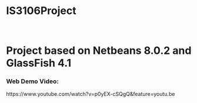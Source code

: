 # IS3106Project
</br>
<h1>Project based on Netbeans 8.0.2 and GlassFish 4.1</h1>
<h3>Web Demo Video:</h3>https://www.youtube.com/watch?v=p0yEX-cSQgQ&feature=youtu.be
